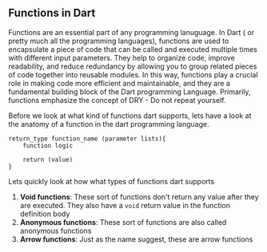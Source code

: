 ## Functions in Dart
Functions are an essential part of any programming lanuguage. In Dart ( or pretty much all the programming languages), functions are used to encapsulate a piece of code that can be called and executed multiple times with different input parameters. They help to organize code, improve readability, and reduce redundancy by allowing you to group related pieces of code together into reusable modules. In this way, functions play a crucial role in making code more efficient and maintainable, and they are a fundamental building block of the Dart programming Language. Primarily, functions emphasize the concept of DRY - Do not repeat yourself.


Before we look at what kind of functions dart supports, lets have a look at the anatomy of a function in the dart programming language. 

```
return_type function_name (parameter lists){
    function logic

    return (value)
}

```
Lets quickly look at how what types of functions dart supports

1. __Void functions__: These sort of functions don't return any value after they are executed. They also have a ```void``` return value in the function definition body
2. __Anonymous functions__: These sort of functions are also called anonymous functions
3. __Arrow functions__: Just as the name suggest, these are arrow functions